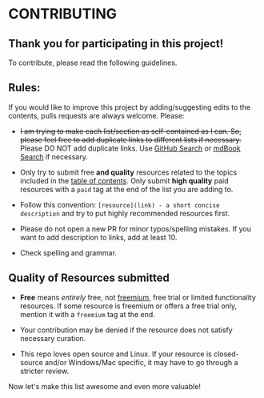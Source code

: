 # CONTRIBUTING

## Thank you for participating in this project!

To contribute, please read the following guidelines.

## Rules:

If you would like to improve this project by adding/suggesting edits to the contents, pulls requests are always welcome. Please:

- <del>I am trying to make each list/section as self-contained as I can. So, please feel free to add duplicate links to different lists if necessary.</del> Please DO NOT add duplicate links. Use [GitHub Search](https://github.com/rsapkf/42/search?q=something&unscoped_q=something) or [mdBook Search](https://links.rsapkf.xyz/?search=something) if necessary.

- Only try to submit free **and quality** resources related to the topics included in the [table of contents](README.md#table-of-contents). Only submit **high quality** paid resources with a `paid` tag at the end of the list you are adding to.

- Follow this convention: `[resource](link) - a short concise description` and try to put highly recommended resources first.

- Please do not open a new PR for minor typos/spelling mistakes. If you want to add description to links, add at least 10.

- Check spelling and grammar.

## Quality of Resources submitted

- **Free** means _entirely_ free, not [freemium](https://en.wikipedia.org/wiki/Freemium), free trial or limited functionality resources. If some resource is freemium or offers a free trial only, mention it with a `freemium` tag at the end.

- Your contribution may be denied if the resource does not satisfy necessary curation.

- This repo loves open source and Linux. If your resource is closed-source and/or Windows/Mac specific, it may have to go through a stricter review.

Now let's make this list awesome and even more valuable!
